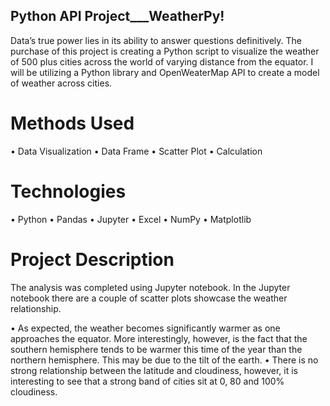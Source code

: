 ## Python API Project___WeatherPy!
Data’s true power lies in its ability to answer questions definitively.  The purchase of this project is creating a Python script to visualize the weather of 500 plus cities across the world of varying distance from the equator.  I will be utilizing a Python library and OpenWeaterMap API to create a model of weather across cities.  

# Methods Used
•	Data Visualization
•	Data Frame 
•	Scatter Plot
•	Calculation 

# Technologies
•	Python
•	Pandas
•	Jupyter
•	Excel
•	NumPy
•	Matplotlib  

# Project Description
The analysis was completed using Jupyter notebook.  In the Jupyter notebook there are a couple of scatter plots showcase the weather relationship.

•	As expected, the weather becomes significantly warmer as one approaches the equator.  More interestingly, however, is the fact that the southern hemisphere tends to be warmer this time of the year than the northern hemisphere.  This may be due to the tilt of the earth.
•	There is no strong relationship between the latitude and cloudiness, however, it is interesting to see that a strong band of cities sit at 0, 80 and 100% cloudiness.  

